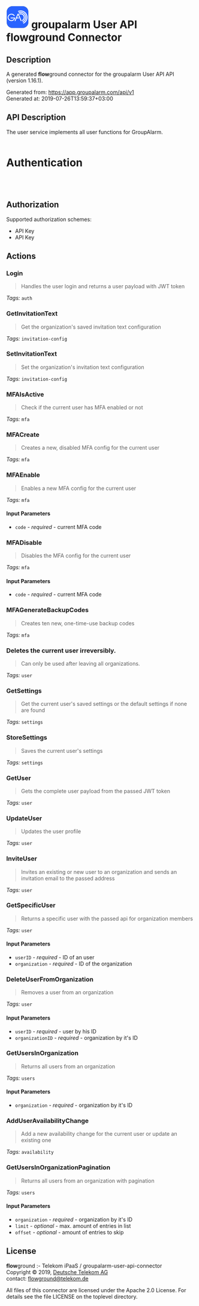 # ![LOGO](logo.png) groupalarm User API **flow**ground Connector

## Description

A generated **flow**ground connector for the groupalarm User API API (version 1.16.1).

Generated from: https://app.groupalarm.com/api/v1<br/>
Generated at: 2019-07-26T13:59:37+03:00

## API Description

The user service implements all user functions for GroupAlarm.<br/>
<br/>
# Authentication<br/>
<br/>
<!-- ReDoc-Inject: <security-definitions> --><br/>

## Authorization

Supported authorization schemes:
- API Key
- API Key

## Actions

### Login
> Handles the user login and returns a user payload with JWT token<br/>

*Tags:* `auth`

### GetInvitationText
> Get the organization's saved invitation text configuration<br/>

*Tags:* `invitation-config`

### SetInvitationText
> Set the organization's invitation text configuration<br/>

*Tags:* `invitation-config`

### MFAIsActive
> Check if the current user has MFA enabled or not<br/>

*Tags:* `mfa`

### MFACreate
> Creates a new, disabled MFA config for the current user<br/>

*Tags:* `mfa`

### MFAEnable
> Enables a new MFA config for the current user<br/>

*Tags:* `mfa`

#### Input Parameters
* `code` - _required_ - current MFA code<br/>

### MFADisable
> Disables the MFA config for the current user<br/>

*Tags:* `mfa`

#### Input Parameters
* `code` - _required_ - current MFA code<br/>

### MFAGenerateBackupCodes
> Creates ten new, one-time-use backup codes<br/>

*Tags:* `mfa`

### Deletes the current user irreversibly.
> Can only be used after leaving all organizations.<br/>

*Tags:* `user`

### GetSettings
> Get the current user's saved settings or the default settings if none are found<br/>

*Tags:* `settings`

### StoreSettings
> Saves the current user's settings<br/>

*Tags:* `settings`

### GetUser
> Gets the complete user payload from the passed JWT token<br/>

*Tags:* `user`

### UpdateUser
> Updates the user profile<br/>

*Tags:* `user`

### InviteUser
> Invites an existing or new user to an organization and sends an invitation email to the passed address<br/>

*Tags:* `user`

### GetSpecificUser
> Returns a specific user with the passed api for organization members<br/>

*Tags:* `user`

#### Input Parameters
* `userID` - _required_ - ID of an user<br/>
* `organization` - _required_ - ID of the organization<br/>

### DeleteUserFromOrganization
> Removes a user from an organization<br/>

*Tags:* `user`

#### Input Parameters
* `userID` - _required_ - user by his ID<br/>
* `organizationID` - _required_ - organization by it's ID<br/>

### GetUsersInOrganization
> Returns all users from an organization<br/>

*Tags:* `users`

#### Input Parameters
* `organization` - _required_ - organization by it's ID<br/>

### AddUserAvailabilityChange
> Add a new availability change for the current user or update an existing one<br/>

*Tags:* `availability`

### GetUsersInOrganizationPagination
> Returns all users from an organization with pagination<br/>

*Tags:* `users`

#### Input Parameters
* `organization` - _required_ - organization by it's ID<br/>
* `limit` - _optional_ - max. amount of entries in list<br/>
* `offset` - _optional_ - amount of entries to skip<br/>

## License

**flow**ground :- Telekom iPaaS / groupalarm-user-api-connector<br/>
Copyright © 2019, [Deutsche Telekom AG](https://www.telekom.de)<br/>
contact: flowground@telekom.de

All files of this connector are licensed under the Apache 2.0 License. For details
see the file LICENSE on the toplevel directory.

